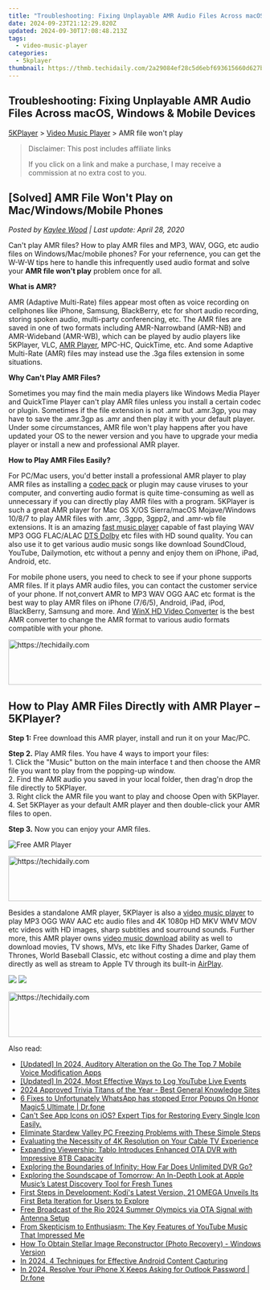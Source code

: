 ```yaml
---
title: "Troubleshooting: Fixing Unplayable AMR Audio Files Across macOS, Windows & Mobile Devices"
date: 2024-09-23T21:12:29.820Z
updated: 2024-09-30T17:08:48.213Z
tags:
  - video-music-player
categories:
  - 5kplayer
thumbnail: https://thmb.techidaily.com/2a29084ef28c5d6ebf693615660d627bf6405cc5a8ac614e41f7b335143de3df.jpg
---
```


## Troubleshooting: Fixing Unplayable AMR Audio Files Across macOS, Windows & Mobile Devices

[5KPlayer](https://tools.techidaily.com/5kplayer/products/) \> [Video Music Player](https://tools.techidaily.com/5kplayer/video-music-player/) \> AMR file won't play

>  Disclaimer: This post includes affiliate links
>
>  If you click on a link and make a purchase, I may receive a commission at no extra cost to you.
>

## \[Solved\] AMR File Won't Play on Mac/Windows/Mobile Phones

 _Posted by [Kaylee Wood](https://www.quora.com/profile/Amanda-Hu-21) | Last update: April 28, 2020_

Can't play AMR files? How to play AMR files and MP3, WAV, OGG, etc audio files on Windows/Mac/mobile phones? For your refernence, you can get the W-W-W tips here to handle this infrequently used audio format and solve your **AMR file won't play** problem once for all.

**What is AMR?**

AMR (Adaptive Multi-Rate) files appear most often as voice recording on cellphones like iPhone, Samsung, BlackBerry, etc for short audio recording, storing spoken audio, multi-party conferencing, etc. The AMR files are saved in one of two formats including AMR-Narrowband (AMR-NB) and AMR-Wideband (AMR-WB), which can be played by audio players like 5KPlayer, VLC, [AMR Player](https://tools.techidaily.com/5kplayer/video-music-player/), MPC-HC, QuickTime, etc. And some Adaptive Multi-Rate (AMR) files may instead use the .3ga files extension in some situations.

**Why Can't Play AMR Files?**

Sometimes you may find the main media players like Windows Media Player and QuickTime Player can't play AMR files unless you install a certain codec or plugin. Sometimes if the file extension is not .amr but .amr.3gp, you may have to save the .amr.3gp as .amr and then play it with your default player. Under some circumstances, AMR file won't play happens after you have updated your OS to the newer version and you have to upgrade your media player or install a new and professional AMR player.

**How to Play AMR Files Easily?**

For PC/Mac users, you'd better install a professional AMR player to play AMR files as installing a [codec pack](https://tools.techidaily.com/5kplayer/video-music-player/) or plugin may cause viruses to your computer, and converting audio format is quite time-consuming as well as unnecessary if you can directly play AMR files with a program. 5KPlayer is such a great AMR player for Mac OS X/OS Sierra/macOS Mojave/Windows 10/8/7 to play AMR files with .amr, .3gpp, 3gpp2, and .amr-wb file extensions. It is an amazing [fast music player](https://tools.techidaily.com/5kplayer/video-music-player/) capable of fast playing WAV MP3 OGG FLAC/ALAC [DTS Dolby](https://tools.techidaily.com/5kplayer/video-music-player/) etc files with HD sound quality. You can also use it to get various audio music songs like download SoundCloud, YouTube, Dailymotion, etc without a penny and enjoy them on iPhone, iPad, Android, etc.

For mobile phone users, you need to check to see if your phone supports AMR files. If it plays AMR audio files, you can contact the customer service of your phone. If not,convert AMR to MP3 WAV OGG AAC etc format is the best way to play AMR files on iPhone (7/6/5), Android, iPad, iPod, BlackBerry, Samsung and more. And [WinX HD Video Converter](https://tools.techidaily.com/5kplayer/products/) is the best AMR converter to change the AMR format to various audio formats compatible with your phone.

<!-- affiliate ads begin -->
<a href="https://appsumo.8odi.net/c/5597632/2151893/7443" target="_top" id="2151893">
  <img src="//a.impactradius-go.com/display-ad/7443-2151893" border="0" alt="https://techidaily.com" width="728" height="90"/>
</a>
<img height="0" width="0" src="https://appsumo.8odi.net/i/5597632/2151893/7443" style="position:absolute;visibility:hidden;" border="0" />
<!-- affiliate ads end -->

## How to Play AMR Files Directly with AMR Player – 5KPlayer?

**Step 1:** Free download this AMR player, install and run it on your Mac/PC.

**Step 2.** Play AMR files. You have 4 ways to import your files:  
 1\. Click the "Music" button on the main interface t and then choose the AMR file you want to play from the popping-up window.  
 2\. Find the AMR audio you saved in your local folder, then drag'n drop the file directly to 5KPlayer.  
 3\. Right click the AMR file you want to play and choose Open with 5KPlayer.  
 4\. Set 5KPlayer as your default AMR player and then double-click your AMR files to open.

**Step 3.** Now you can enjoy your AMR files.

![Free AMR Player](https://www.5kplayer.com/video-music-player/img/5kp-amr-player-02.jpg) 

<!-- affiliate ads begin -->
<a href="https://laganoo.pxf.io/c/5597632/1484944/16446" target="_top" id="1484944">
  <img src="//a.impactradius-go.com/display-ad/16446-1484944" border="0" alt="https://techidaily.com" width="728" height="90"/>
</a>
<img height="0" width="0" src="https://laganoo.pxf.io/i/5597632/1484944/16446" style="position:absolute;visibility:hidden;" border="0" />
<!-- affiliate ads end -->

Besides a standalone AMR player, 5KPlayer is also a [video music player](https://tools.techidaily.com/5kplayer/video-music-player/) to play MP3 OGG WAV AAC etc audio files and 4K 1080p HD MKV WMV MOV etc videos with HD images, sharp subtitles and sourround sounds. Further more, this AMR player owns [video music download](https://tools.techidaily.com/5kplayer/youtube-download/) ability as well to download movies, TV shows, MVs, etc like Fifty Shades Darker, Game of Thrones, World Baseball Classic, etc without costing a dime and play them directly as well as stream to Apple TV through its built-in [AirPlay](https://tools.techidaily.com/5kplayer/airplay/).

[![](https://www.5kplayer.com/video-music-player/../button/freedownwhitewin.png)](https://tools.techidaily.com/5kplayer/products/) [![](https://www.5kplayer.com/video-music-player/../button/freedownbackmac.png)](https://tools.techidaily.com/5kplayer/products/)

<!-- affiliate ads begin -->
<a href="https://appsumo.8odi.net/c/5597632/2087390/7443" target="_top" id="2087390">
  <img src="//a.impactradius-go.com/display-ad/7443-2087390" border="0" alt="https://techidaily.com" width="728" height="90"/>
</a>
<img height="0" width="0" src="https://appsumo.8odi.net/i/5597632/2087390/7443" style="position:absolute;visibility:hidden;" border="0" />
<!-- affiliate ads end -->

<ins class="adsbygoogle"
     style="display:block"
     data-ad-format="autorelaxed"
     data-ad-client="ca-pub-7571918770474297"
     data-ad-slot="1223367746"></ins>

<ins class="adsbygoogle"
     style="display:block"
     data-ad-client="ca-pub-7571918770474297"
     data-ad-slot="8358498916"
     data-ad-format="auto"
     data-full-width-responsive="true"></ins>

<span class="atpl-alsoreadstyle">Also read:</span>
<div><ul>
<li><a href="https://digital-screen-recording.techidaily.com/updated-in-2024-auditory-alteration-on-the-go-the-top-7-mobile-voice-modification-apps/"><u>[Updated] In 2024, Auditory Alteration on the Go The Top 7 Mobile Voice Modification Apps</u></a></li>
<li><a href="https://screen-recording.techidaily.com/updated-in-2024-most-effective-ways-to-log-youtube-live-events/"><u>[Updated] In 2024, Most Effective Ways to Log YouTube Live Events</u></a></li>
<li><a href="https://fox-info.techidaily.com/2024-approved-trivia-titans-of-the-year-best-general-knowledge-sites/"><u>2024 Approved Trivia Titans of the Year - Best General Knowledge Sites</u></a></li>
<li><a href="https://howto.techidaily.com/6-fixes-to-unfortunately-whatsapp-has-stopped-error-popups-on-honor-magic5-ultimate-drfone-by-drfone-fix-android-problems-fix-android-problems/"><u>6 Fixes to Unfortunately WhatsApp has stopped Error Popups On Honor Magic5 Ultimate | Dr.fone</u></a></li>
<li><a href="https://fox-that.techidaily.com/1721464513527-cant-see-app-icons-on-ios-expert-tips-for-restoring-every-single-icon-easily/"><u>Can't See App Icons on iOS? Expert Tips for Restoring Every Single Icon Easily.</u></a></li>
<li><a href="https://win-solutions.techidaily.com/eliminate-stardew-valley-pc-freezing-problems-with-these-simple-steps/"><u>Eliminate Stardew Valley PC Freezing Problems with These Simple Steps</u></a></li>
<li><a href="https://media-tips.techidaily.com/evaluating-the-necessity-of-4k-resolution-on-your-cable-tv-experience/"><u>Evaluating the Necessity of 4K Resolution on Your Cable TV Experience</u></a></li>
<li><a href="https://media-tips.techidaily.com/expanding-viewership-tablo-introduces-enhanced-ota-dvr-with-impressive-8tb-capacity/"><u>Expanding Viewership: Tablo Introduces Enhanced OTA DVR with Impressive 8TB Capacity</u></a></li>
<li><a href="https://media-tips.techidaily.com/exploring-the-boundaries-of-infinity-how-far-does-unlimited-dvr-go/"><u>Exploring the Boundaries of Infinity: How Far Does Unlimited DVR Go?</u></a></li>
<li><a href="https://media-tips.techidaily.com/exploring-the-soundscape-of-tomorrow-an-in-depth-look-at-apple-musics-latest-discovery-tool-for-fresh-tunes/"><u>Exploring the Soundscape of Tomorrow: An In-Depth Look at Apple Music’s Latest Discovery Tool for Fresh Tunes</u></a></li>
<li><a href="https://media-tips.techidaily.com/first-steps-in-development-kodis-latest-version-21-omega-unveils-its-first-beta-iteration-for-users-to-explore/"><u>First Steps in Development: Kodi's Latest Version, 21 OMEGA Unveils Its First Beta Iteration for Users to Explore</u></a></li>
<li><a href="https://media-tips.techidaily.com/free-broadcast-of-the-rio-2024-summer-olympics-via-ota-signal-with-antenna-setup/"><u>Free Broadcast of the Rio 2024 Summer Olympics via OTA Signal with Antenna Setup</u></a></li>
<li><a href="https://media-tips.techidaily.com/from-skepticism-to-enthusiasm-the-key-features-of-youtube-music-that-impressed-me/"><u>From Skepticism to Enthusiasm: The Key Features of YouTube Music That Impressed Me</u></a></li>
<li><a href="https://data-safeguard.techidaily.com/how-to-obtain-stellar-image-reconstructor-photo-recovery-windows-version/"><u>How To Obtain Stellar Image Reconstructor (Photo Recovery) - Windows Version</u></a></li>
<li><a href="https://screen-capture.techidaily.com/in-2024-4-techniques-for-effective-android-content-capturing/"><u>In 2024, 4 Techniques for Effective Android Content Capturing</u></a></li>
<li><a href="https://iphone-unlock.techidaily.com/in-2024-resolve-your-iphone-x-keeps-asking-for-outlook-password-drfone-by-drfone-ios/"><u>In 2024, Resolve Your iPhone X Keeps Asking for Outlook Password | Dr.fone</u></a></li>
</ul></div>

